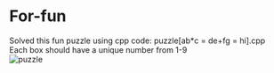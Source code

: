 # For-fun
Solved this fun puzzle using cpp code: puzzle[ab*c = de+fg = hi].cpp  
Each box should have a unique number from 1-9  
![puzzle](https://user-images.githubusercontent.com/36420549/79821198-c4a4c380-83ab-11ea-8861-c764a7cbf184.jpg)

